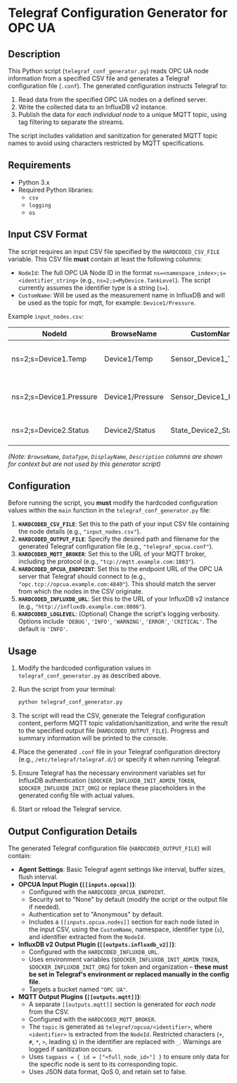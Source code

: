 # Telegraf Configuration Generator for OPC UA

## Description

This Python script (`telegraf_conf_generator.py`) reads OPC UA node information from a specified CSV file and generates a Telegraf configuration file (`.conf`). The generated configuration instructs Telegraf to:

1.  Read data from the specified OPC UA nodes on a defined server.
2.  Write the collected data to an InfluxDB v2 instance.
3.  Publish the data for *each individual node* to a unique MQTT topic, using tag filtering to separate the streams.

The script includes validation and sanitization for generated MQTT topic names to avoid using characters restricted by MQTT specifications.

## Requirements

* Python 3.x
* Required Python libraries:
    * `csv`
    * `logging`
    * `os`

## Input CSV Format

The script requires an input CSV file specified by the `HARDCODED_CSV_FILE` variable. This CSV file **must** contain at least the following columns:

* `NodeId`: The full OPC UA Node ID in the format `ns=<namespace_index>;s=<identifier_string>` (e.g., `ns=2;s=MyDevice.TankLevel`). The script currently assumes the identifier type is a string (`s=`).
* `CustomName`: Will be used as the measurement name in InfluxDB and will be used as the topic for mqtt, for example: `Device1/Pressure`.

Example `input_nodes.csv`:

| NodeId              | BrowseName       | CustomName              | DataType | DisplayName          | Description                      |
|---------------------|------------------|-------------------------|----------|----------------------|----------------------------------|
| ns=2;s=Device1.Temp | Device1/Temp     | Sensor_Device1_Temp     | Float    | Temperature Sensor 1 | Reads temperature from Device 1  |
| ns=2;s=Device1.Pressure | Device1/Pressure | Sensor_Device1_Pressure | Double   | Pressure Sensor 1    | Reads pressure from Device 1     |
| ns=2;s=Device2.Status | Device2/Status   | State_Device2_Status    | String   | Status Device 2      | Operating status of Device 2     |

*(Note: `BrowseName`, `DataType`, `DisplayName`, `Description` columns are shown for context but are not used by this generator script)*
## Configuration

Before running the script, you **must** modify the hardcoded configuration values within the `main` function in the `telegraf_conf_generator.py` file:

1.  **`HARDCODED_CSV_FILE`**: Set this to the path of your input CSV file containing the node details (e.g., `"input_nodes.csv"`).
2.  **`HARDCODED_OUTPUT_FILE`**: Specify the desired path and filename for the generated Telegraf configuration file (e.g., `"telegraf_opcua.conf"`).
3.  **`HARDCODED_MQTT_BROKER`**: Set this to the URL of your MQTT broker, including the protocol (e.g., `"tcp://mqtt.example.com:1883"`).
4.  **`HARDCODED_OPCUA_ENDPOINT`**: Set this to the endpoint URL of the OPC UA server that Telegraf should connect to (e.g., `"opc.tcp://opcua.example.com:4840"`). This should match the server from which the nodes in the CSV originate.
5.  **`HARDCODED_INFLUXDB_URL`**: Set this to the URL of your InfluxDB v2 instance (e.g., `"http://influxdb.example.com:8086"`).
6.  **`HARDCODED_LOGLEVEL`**: (Optional) Change the script's logging verbosity. Options include `'DEBUG'`, `'INFO'`, `'WARNING'`, `'ERROR'`, `'CRITICAL'`. The default is `'INFO'`.

## Usage

1.  Modify the hardcoded configuration values in `telegraf_conf_generator.py` as described above.
2.  Run the script from your terminal:

    ```bash
    python telegraf_conf_generator.py
    ```
3.  The script will read the CSV, generate the Telegraf configuration content, perform MQTT topic validation/sanitization, and write the result to the specified output file (`HARDCODED_OUTPUT_FILE`). Progress and summary information will be printed to the console.
4.  Place the generated `.conf` file in your Telegraf configuration directory (e.g., `/etc/telegraf/telegraf.d/`) or specify it when running Telegraf.
5.  Ensure Telegraf has the necessary environment variables set for InfluxDB authentication (`$DOCKER_INFLUXDB_INIT_ADMIN_TOKEN`, `$DOCKER_INFLUXDB_INIT_ORG`) or replace these placeholders in the generated config file with actual values.
6.  Start or reload the Telegraf service.

## Output Configuration Details

The generated Telegraf configuration file (`HARDCODED_OUTPUT_FILE`) will contain:

* **Agent Settings**: Basic Telegraf agent settings like interval, buffer sizes, flush interval.
* **OPCUA Input Plugin (`[[inputs.opcua]]`)**:
    * Configured with the `HARDCODED_OPCUA_ENDPOINT`.
    * Security set to "None" by default (modify the script or the output file if needed).
    * Authentication set to "Anonymous" by default.
    * Includes a `[[inputs.opcua.nodes]]` section for each node listed in the input CSV, using the `CustomName`, namespace, identifier type (`s`), and identifier extracted from the `NodeId`.
* **InfluxDB v2 Output Plugin (`[[outputs.influxdb_v2]]`)**:
    * Configured with the `HARDCODED_INFLUXDB_URL`.
    * Uses environment variables (`$DOCKER_INFLUXDB_INIT_ADMIN_TOKEN`, `$DOCKER_INFLUXDB_INIT_ORG`) for token and organization – **these must be set in Telegraf's environment or replaced manually in the config file**.
    * Targets a bucket named `"OPC UA"`.
* **MQTT Output Plugins (`[[outputs.mqtt]]`)**:
    * A separate `[[outputs.mqtt]]` section is generated for *each node* from the CSV.
    * Configured with the `HARDCODED_MQTT_BROKER`.
    * The `topic` is generated as `telegraf/opcua/<identifier>`, where `<identifier>` is extracted from the `NodeId`. Restricted characters (`+`, `#`, `*`, `>`, leading `$`) in the identifier are replaced with `_`. Warnings are logged if sanitization occurs.
    * Uses `tagpass = { id = ["<full_node_id>"] }` to ensure only data for the specific node is sent to its corresponding topic.
    * Uses JSON data format, QoS 0, and retain set to false.
